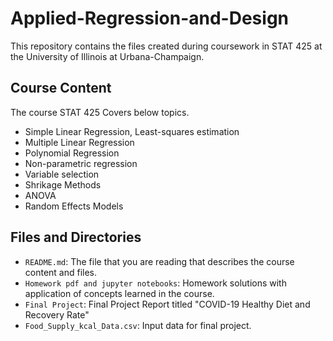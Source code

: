 # Applied-Regression-and-Design
This repository contains the files created during coursework in STAT 425 at the University of Illinois at Urbana-Champaign.

## Course Content
The course STAT 425 Covers below topics.
- Simple Linear Regression, Least-squares estimation
- Multiple Linear Regression
- Polynomial Regression
- Non-parametric regression
- Variable selection
- Shrikage Methods
- ANOVA
- Random Effects Models

## Files and Directories
- `README.md`: The file that you are reading that describes the course content and files.
- `Homework pdf and jupyter notebooks`: Homework solutions with application of concepts learned in the course.
- `Final Project`: Final Project Report titled "COVID-19 Healthy Diet and Recovery Rate"
- `Food_Supply_kcal_Data.csv`: Input data for final project.
